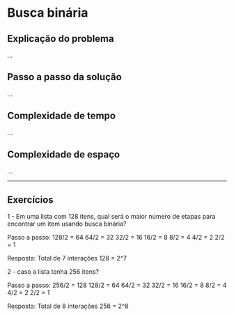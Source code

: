 # Busca binária

## Explicação do problema

...

## Passo a passo da solução

...

## Complexidade de tempo

...

## Complexidade de espaço

...

---

## Exercícios

1 - Em uma lista com 128 itens, qual será o maior número de etapas para encontrar um item usando busca binária?

Passo a passo:
128/2 = 64
64/2 = 32
32/2 = 16
16/2 = 8
8/2 = 4
4/2 = 2
2/2 = 1

Resposta:
Total de 7 interações
128 = 2^7

2 - caso a lista tenha 256 itens?

Passo a passo:
256/2 = 128
128/2 = 64
64/2 = 32
32/2 = 16
16/2 = 8
8/2 = 4
4/2 = 2
2/2 = 1

Resposta:
Total de 8 interações
256 = 2^8
